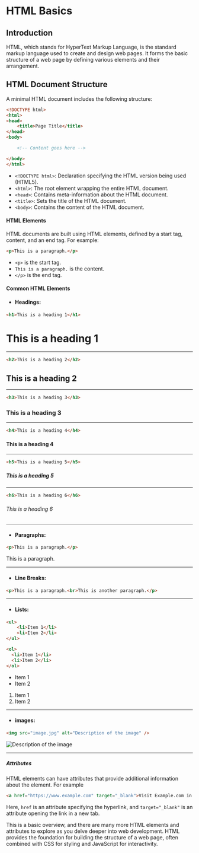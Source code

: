 # HTML Basics

## Introduction

HTML, which stands for HyperText Markup Language, is the standard markup language used to create and design web pages. It forms the basic structure of a web page by defining various elements and their arrangement.

## HTML Document Structure

A minimal HTML document includes the following structure:

```html
<!DOCTYPE html>
<html>
<head>
    <title>Page Title</title>
</head>
<body>

    <!-- Content goes here -->

</body>
</html>
```
- `<!DOCTYPE html>`: Declaration specifying the HTML version being used (HTML5).
- `<html>`: The root element wrapping the entire HTML document.
- `<head>`: Contains meta-information about the HTML document.
- `<title>`: Sets the title of the HTML document.
- `<body>`: Contains the content of the HTML document.

#### HTML Elements
HTML documents are built using HTML elements, defined by a start tag, content, and an end tag. For example:
```html
<p>This is a paragraph.</p>

```
- `<p>` is the start tag.
- `This is a paragraph.` is the content.
- `</p>` is the end tag.

#### Common HTML Elements
- #### Headings:
```html
<h1>This is a heading 1</h1>
```
<h1>This is a heading 1</h1>
<hr/>

```html
<h2>This is a heading 2</h2>
```
<h2>This is a heading 2</h2>

<hr/>
    
```html
<h3>This is a heading 3</h3>
```
<h3>This is a heading 3</h3>
<hr/>

```html
<h4>This is a heading 4</h4>
```
<h4>This is a heading 4</h4>
<hr/>

```html
<h5>This is a heading 5</h5>
```
<h5>This is a heading 5</h5>
<hr/>

```html
<h6>This is a heading 6</h6>
```
<h6>This is a heading 6</h6>
<hr/>

- #### Paragraphs:
```html
<p>This is a paragraph.</p>
```
<p>This is a paragraph.</p>
<hr/>

- #### Line Breaks:
```html
<p>This is a paragraph.<br>This is another paragraph.</p>
```
<hr/>

- #### Lists:
```html
<ul>
    <li>Item 1</li>
    <li>Item 2</li>
</ul>

<ol>
  <li>Item 1</li>
  <li>Item 2</li>
</ol>
```
<ul>
    <li>Item 1</li>
    <li>Item 2</li>
</ul>

<ol>
  <li>Item 1</li>
  <li>Item 2</li>
</ol>

<hr/>

- #### images:
```html
<img src="image.jpg" alt="Description of the image" />
```
<img src="https://www.microsoftissatso.tn/_next/image?url=%2Fimages%2Fmain-logo.png&w=96&q=75" alt="Description of the image" />
<hr/>

##### Attributes
HTML elements can have attributes that provide additional information about the element. For example
```html
<a href="https://www.example.com" target="_blank">Visit Example.com in a new tab</a>
```
Here, `href` is an attribute specifying the hyperlink, and `target="_blank"` is an attribute opening the link in a new tab.


This is a basic overview, and there are many more HTML elements and attributes to explore as you delve deeper into web development. HTML provides the foundation for building the structure of a web page, often combined with CSS for styling and JavaScript for interactivity.